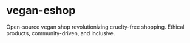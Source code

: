 # vegan-eshop
Open-source vegan shop revolutionizing cruelty-free shopping. Ethical products, community-driven, and inclusive. 
